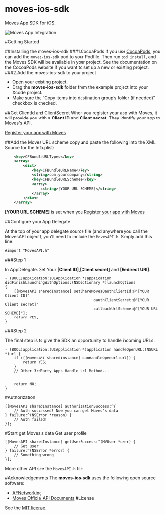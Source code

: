 moves-ios-sdk
=============
[Moves App](http://moves-app.com) SDK For iOS. 

![Moves App Integration](https://dev.moves-app.com/assets/images/moves-api.png)

#Getting Started

##Installing the moves-ios-sdk
###1.CocoaPods
If you use [CocoaPods](http://cocoapods.org/), you can add the ``moves-ios-sdk`` pod to your Podfile. Then run ``pod install``, and the Moves SDK will be available in your project. See the documentation on the CocoaPods website if you want to set up a new or existing project.
###2.Add the moves-ios-sdk to your project
- Open your existing project.
- Drag the **moves-ios-sdk** folder from the example project into your Xcode project.
- Make sure the “Copy items into destination group’s folder (if needed)” checkbox is checked.

##Get ClientId and ClientSecret
When you register your app with Moves, it will provide you with a **Client ID** and **Client secret**. They identify your app to Moves's API. 

[Register your app with Moves](https://dev.moves-app.com/clients)

##Add the Moves URL scheme
copy and paste the following into the XML Source for the Info.plist:
```Xml
    <key>CFBundleURLTypes</key>
    <array>
        <dict>
            <key>CFBundleURLName</key>
            <string>com.yourcompany</string>
            <key>CFBundleURLSchemes</key>
            <array>
                <string>[YOUR URL SCHEME]</string>
            </array>
        </dict>
    </array>
```
**[YOUR URL SCHEME]** is set when you [Register your app with Moves](https://dev.moves-app.com/clients)

##Configure your App Delegate

At the top of your app delegate source file (and anywhere you call the MovesAPI object), you'll need to include the ``MovesAPI.h``.  Simply add this line:

``#import "MovesAPI.h"``

###Step 1

In AppDelegate. Set Your **[Client ID]**,**[Client secret]** and **[Redirect URI]**.
```Objc
- (BOOL)application:(UIApplication *)application didFinishLaunchingWithOptions:(NSDictionary *)launchOptions
{
    [[MovesAPI sharedInstance] setShareMovesOauthClientId:@"[YOUR Client ID]"
                                        oauthClientSecret:@"[YOUR Client secret]"
                                        callbackUrlScheme:@"[YOUR URL SCHEME]"];
    return YES;
}
```
###Step 2

The final step is to give the SDK an opportunity to handle incoming URLs. 
```Objc
- (BOOL)application:(UIApplication *)application handleOpenURL:(NSURL *)url {
    if ([[MovesAPI sharedInstance] canHandleOpenUrl:url]) {
        return YES;
    }
    // Other 3rdParty Apps Handle Url Method...
    
    
    return NO;
}
```
#Authorization 
```Objc
[[MovesAPI sharedInstance] authorizationSuccess:^{
    // Auth successed! Now you can get Moves's data
} failure:^(NSError *reason) {
    // Auth failed!
}];
```
#Start get Moves's data
Get user profile
```Objc
[[MovesAPI sharedInstance] getUserSuccess:^(MVUser *user) {
    // Get user
} failure:^(NSError *error) {
    // Something wrong
}];
```
More other API see the ``MovesAPI.h`` file

#Acknowledgements
The **moves-ios-sdk** uses the following open source software:

- [AFNetworking](https://github.com/AFNetworking/AFNetworking)
- [Moves Official API Documents](https://dev.moves-app.com/)
#License

See the [MIT license](https://github.com/vitoziv/moves-ios-sdk/blob/master/LICENSE).
